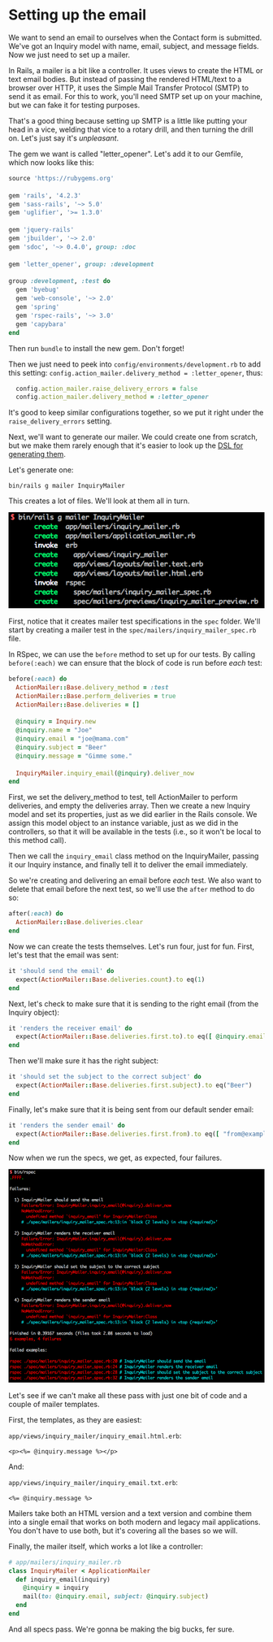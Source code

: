# Setting up the email

We want to send an email to ourselves when the Contact form is submitted. We've got an Inquiry model with name, email, subject, and message fields. Now we just need to set up a mailer.

In Rails, a mailer is a bit like a controller. It uses views to create the HTML or text email bodies. But instead of passing the rendered HTML/text to a browser over HTTP, it uses the Simple Mail Transfer Protocol (SMTP) to send it as email. For this to work, you'll need SMTP set up on your machine, but we can fake it for testing purposes.

That's a good thing because setting up SMTP is a little like putting your head in a vice, welding that vice to a rotary drill, and then turning the drill on. Let's just say it's *unpleasant*.

The gem we want is called "letter_opener". Let's add it to our Gemfile, which now looks like this:

```ruby
source 'https://rubygems.org'

gem 'rails', '4.2.3'
gem 'sass-rails', '~> 5.0'
gem 'uglifier', '>= 1.3.0'

gem 'jquery-rails'
gem 'jbuilder', '~> 2.0'
gem 'sdoc', '~> 0.4.0', group: :doc

gem 'letter_opener', group: :development

group :development, :test do
  gem 'byebug'
  gem 'web-console', '~> 2.0'
  gem 'spring'
  gem 'rspec-rails', '~> 3.0'
  gem 'capybara'
end
```

Then run `bundle` to install the new gem. Don't forget!

Then we just need to peek into `config/environments/development.rb` to add this setting: `config.action_mailer.delivery_method = :letter_opener`, thus:

```ruby
  config.action_mailer.raise_delivery_errors = false
  config.action_mailer.delivery_method = :letter_opener
```

It's good to keep similar configurations together, so we put it right under the `raise_delivery_errors` setting.

Next, we'll want to generate our mailer. We could create one from scratch, but we make them rarely enough that it's easier to look up the [DSL for generating them](http://guides.rubyonrails.org/action_mailer_basics.html#walkthrough-to-generating-a-mailer).

Let's generate one:

```
bin/rails g mailer InquiryMailer
```

This creates a lot of files. We'll look at them all in turn.

![Mailer files](/images/mailer-files-folders.png)

First, notice that it creates mailer test specifications in the `spec` folder. We'll start by creating a mailer test in the `spec/mailers/inquiry_mailer_spec.rb` file.

In RSpec, we can use the `before` method to set up for our tests. By calling `before(:each)` we can ensure that the block of code is run before *each* test:

```ruby
before(:each) do
  ActionMailer::Base.delivery_method = :test
  ActionMailer::Base.perform_deliveries = true
  ActionMailer::Base.deliveries = []

  @inquiry = Inquiry.new
  @inquiry.name = "Joe"
  @inquiry.email = "joe@mama.com"
  @inquiry.subject = "Beer"
  @inquiry.message = "Gimme some."

  InquiryMailer.inquiry_email(@inquiry).deliver_now
end
```

First, we set the delivery_method to test, tell ActionMailer to perform deliveries, and empty the deliveries array. Then we create a new Inquiry model and set its properties, just as we did earlier in the Rails console. We assign this model object to an instance variable, just as we did in the controllers, so that it will be available in the tests (i.e., so it won't be local to this method call).

Then we call the `inquiry_email` class method on the InquiryMailer, passing it our Inquiry instance, and finally tell it to deliver the email immediately.

So we're creating and delivering an email before *each* test. We also want to delete that email before the next test, so we'll use the `after` method to do so:

```ruby
after(:each) do
  ActionMailer::Base.deliveries.clear
end
```

Now we can create the tests themselves. Let's run four, just for fun. First, let's test that the email was sent:

```ruby
it 'should send the email' do
  expect(ActionMailer::Base.deliveries.count).to eq(1)
end
```

Next, let's check to make sure that it is sending to the right email (from the Inquiry object):

```ruby
it 'renders the receiver email' do
  expect(ActionMailer::Base.deliveries.first.to).to eq([ @inquiry.email ])
end
```

Then we'll make sure it has the right subject:

```ruby
it 'should set the subject to the correct subject' do
  expect(ActionMailer::Base.deliveries.first.subject).to eq("Beer")
end
```

Finally, let's make sure that it is being sent from our default sender email:

```ruby
it 'renders the sender email' do
  expect(ActionMailer::Base.deliveries.first.from).to eq([ "from@example.com" ])
end
```

Now when we run the specs, we get, as expected, four failures.

![Failing mailer specs](/images/failing-mailer-tests.png)

Let's see if we can't make all these pass with just one bit of code and a couple of mailer templates.

First, the templates, as they are easiest:

`app/views/inquiry_mailer/inquiry_email.html.erb`:
```erb
<p><%= @inquiry.message %></p>
```

And:

`app/views/inquiry_mailer/inquiry_email.txt.erb`:
```erb
<%= @inquiry.message %>
```

Mailers take both an HTML version and a text version and combine them into a single email that works on both modern and legacy mail applications. You don't have to use both, but it's covering all the bases so we will.

Finally, the mailer itself, which works a lot like a controller:

```ruby
# app/mailers/inquiry_mailer.rb
class InquiryMailer < ApplicationMailer
  def inquiry_email(inquiry)
    @inquiry = inquiry
    mail(to: @inquiry.email, subject: @inquiry.subject)
  end
end
```

And all specs pass. We're gonna be making the big bucks, fer sure.
